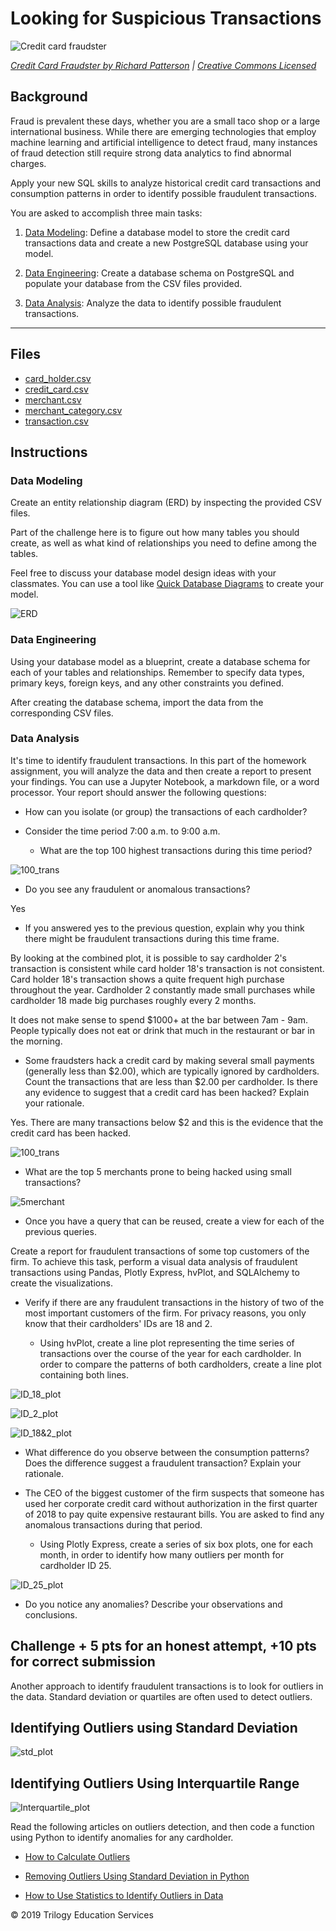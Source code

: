 # Looking for Suspicious Transactions

![Credit card fraudster](Images/credit_card_fraudster.jpg)

*[Credit Card Fraudster by Richard Patterson](https://www.flickr.com/photos/136770128@N07/42252105582/) | [Creative Commons Licensed](https://creativecommons.org/licenses/by/2.0/)*

## Background

Fraud is prevalent these days, whether you are a small taco shop or a large international business. While there are emerging technologies that employ machine learning and artificial intelligence to detect fraud, many instances of fraud detection still require strong data analytics to find abnormal charges.

Apply your new SQL skills to analyze historical credit card transactions and consumption patterns in order to identify possible fraudulent transactions.

You are asked to accomplish three main tasks:

1. [Data Modeling](#Data-Modeling):
Define a database model to store the credit card transactions data and create a new PostgreSQL database using your model.

2. [Data Engineering](#Data-Engineering): Create a database schema on PostgreSQL and populate your  database from the CSV files provided.

3. [Data Analysis](#Data-Analysis): Analyze the data to identify possible fraudulent transactions.

---

## Files

* [card_holder.csv](Data/card_holder.csv)
* [credit_card.csv](Data/credit_card.csv)
* [merchant.csv](Data/merchant.csv)
* [merchant_category.csv](Data/merchant_category.csv)
* [transaction.csv](Data/transaction.csv)

## Instructions

### Data Modeling

Create an entity relationship diagram (ERD) by inspecting the provided CSV files.

Part of the challenge here is to figure out how many tables you should create, as well as what kind of relationships you need to define among the tables.

Feel free to discuss your database model design ideas with your classmates. You can use a tool like [Quick Database Diagrams](https://www.quickdatabasediagrams.com) to create your model.

![ERD](Images/QuickDBD-export.png)

### Data Engineering

Using your database model as a blueprint, create a database schema for each of your tables and relationships. Remember to specify data types, primary keys, foreign keys, and any other constraints you defined.

After creating the database schema, import the data from the corresponding CSV files.

### Data Analysis

It's time to identify fraudulent transactions. In this part of the homework assignment, you will analyze the data and then create a report to present your findings. You can use a Jupyter Notebook, a markdown file, or a word processor. Your report should answer the following questions:

* How can you isolate (or group) the transactions of each cardholder?

* Consider the time period 7:00 a.m. to 9:00 a.m.

  * What are the top 100 highest transactions during this time period?

![100_trans](Images/100_transaction.JPG)

  * Do you see any fraudulent or anomalous transactions?

Yes

  * If you answered yes to the previous question, explain why you think there might be fraudulent transactions during this time frame.

By looking at the combined plot, it is possible to say cardholder 2's transaction is consistent while card holder 18's transaction is not consistent. Card holder 18's transaction shows a quite frequent high purchase throughout the year. Cardholder 2 constantly made small purchases while cardholder 18 made big purchases roughly every 2 months. 

It does not make sense to spend $1000+ at the bar between 7am - 9am. People typically does not eat or drink that much in the restaurant or bar in the morning.

* Some fraudsters hack a credit card by making several small payments (generally less than $2.00), which are typically ignored by cardholders. Count the transactions that are less than $2.00 per cardholder. Is there any evidence to suggest that a credit card has been hacked? Explain your rationale.

Yes. There are many transactions below $2 and this is the evidence that the credit card has been hacked.

![100_trans](Images/100_transaction.JPG)

* What are the top 5 merchants prone to being hacked using small transactions?

![5merchant](Images/5merchant.JPG)

* Once you have a query that can be reused, create a view for each of the previous queries.

Create a report for fraudulent transactions of some top customers of the firm. To achieve this task, perform a visual data analysis of fraudulent transactions using Pandas, Plotly Express, hvPlot, and SQLAlchemy to create the visualizations.

* Verify if there are any fraudulent transactions in the history of two of the most important customers of the firm. For privacy reasons, you only know that their cardholders' IDs are 18 and 2.

  * Using hvPlot, create a line plot representing the time series of transactions over the course of the year for each cardholder. In order to compare the patterns of both cardholders, create a line plot containing both lines.

![ID_18_plot](Images/transactions_for_cardholders18.JPG)

![ID_2_plot](Images/transactions_for_cardholders2.JPG)

![ID_18&2_plot](Images/transactions_for_cardholders2_18.JPG)

  * What difference do you observe between the consumption patterns? Does the difference suggest a fraudulent transaction? Explain your rationale.

* The CEO of the biggest customer of the firm suspects that someone has used her corporate credit card without authorization in the first quarter of 2018 to pay quite expensive restaurant bills. You are asked to find any anomalous transactions during that period.

  * Using Plotly Express, create a series of six box plots, one for each month, in order to identify how many outliers per month for cardholder ID 25.

![ID_25_plot](Images/transactions_by_ID_holder25.JPG)

  * Do you notice any anomalies? Describe your observations and conclusions.

## Challenge + 5 pts for an honest attempt, +10 pts for correct submission

Another approach to identify fraudulent transactions is to look for outliers in the data. Standard deviation or quartiles are often used to detect outliers.

## Identifying Outliers using Standard Deviation
![std_plot](Images/outlier_std.JPG)

## Identifying Outliers Using Interquartile Range
![Interquartile_plot](Images/outlier_per.JPG)

Read the following articles on outliers detection, and then code a function using Python to identify anomalies for any cardholder.

* [How to Calculate Outliers](https://www.wikihow.com/Calculate-Outliers)

* [Removing Outliers Using Standard Deviation in Python](https://www.kdnuggets.com/2017/02/removing-outliers-standard-deviation-python.html)

* [How to Use Statistics to Identify Outliers in Data](https://machinelearningmastery.com/how-to-use-statistics-to-identify-outliers-in-data/)

© 2019 Trilogy Education Services
